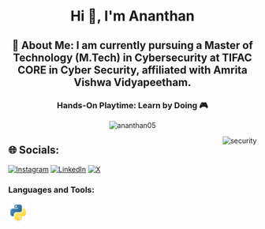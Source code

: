 <h1 align="center">Hi 👋, I'm Ananthan</h1>
<h2 align="center">💫 About Me: I am currently pursuing a Master of Technology (M.Tech) in Cybersecurity at TIFAC CORE in Cyber Security, affiliated with Amrita Vishwa Vidyapeetham.</h2>
<h3 align="center">Hands-On Playtime: Learn by Doing 🎮</h3>
<p align="center"> <img src="https://komarev.com/ghpvc/?username=ananthan05&label=Profile%20views&color=0e75b6&style=flat" alt="ananthan05" /> </p>
<img align="right" alt =" security" width"400" src="https://i.pinimg.com/originals/80/ab/46/80ab46ce3e991da1596d8358f459d587.gif">



## 🌐 Socials:
[![Instagram](https://img.shields.io/badge/Instagram-%23E4405F.svg?logo=Instagram&logoColor=white)](https://instagram.com/ananthan._.s) [![LinkedIn](https://img.shields.io/badge/LinkedIn-%230077B5.svg?logo=linkedin&logoColor=white)](https://linkedin.com/in/linkedin.com/in/ananthanarayanan-s-9706a029a) [![X](https://img.shields.io/badge/X-black.svg?logo=X&logoColor=white)](https://x.com/@Anantha03583386) 


<h3 align="left">Languages and Tools:</h3>
<p align="left"> <a href="https://www.python.org" target="_blank" rel="noreferrer"> <img src="https://raw.githubusercontent.com/devicons/devicon/master/icons/python/python-original.svg" alt="python" width="40" height="40"/> </a> </p>
